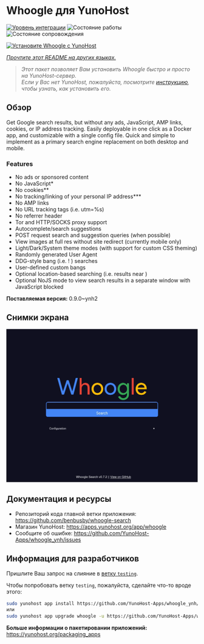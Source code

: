 <!--
Важно: этот README был автоматически сгенерирован <https://github.com/YunoHost/apps/tree/master/tools/readme_generator>
Он НЕ ДОЛЖЕН редактироваться вручную.
-->

# Whoogle для YunoHost

[![Уровень интеграции](https://dash.yunohost.org/integration/whoogle.svg)](https://ci-apps.yunohost.org/ci/apps/whoogle/) ![Состояние работы](https://ci-apps.yunohost.org/ci/badges/whoogle.status.svg) ![Состояние сопровождения](https://ci-apps.yunohost.org/ci/badges/whoogle.maintain.svg)

[![Установите Whoogle с YunoHost](https://install-app.yunohost.org/install-with-yunohost.svg)](https://install-app.yunohost.org/?app=whoogle)

*[Прочтите этот README на других языках.](./ALL_README.md)*

> *Этот пакет позволяет Вам установить Whoogle быстро и просто на YunoHost-сервер.*  
> *Если у Вас нет YunoHost, пожалуйста, посмотрите [инструкцию](https://yunohost.org/install), чтобы узнать, как установить его.*

## Обзор

Get Google search results, but without any ads, JavaScript, AMP links, cookies, or IP address tracking. Easily deployable in one click as a Docker app, and customizable with a single config file. Quick and simple to implement as a primary search engine replacement on both desktop and mobile.

### Features

- No ads or sponsored content
- No JavaScript*
- No cookies**
- No tracking/linking of your personal IP address***
- No AMP links
- No URL tracking tags (i.e. utm=%s)
- No referrer header
- Tor and HTTP/SOCKS proxy support
- Autocomplete/search suggestions
- POST request search and suggestion queries (when possible)
- View images at full res without site redirect (currently mobile only)
- Light/Dark/System theme modes (with support for custom CSS theming)
- Randomly generated User Agent
- DDG-style bang (i.e. !<tag> <query>) searches
- User-defined custom bangs
- Optional location-based searching (i.e. results near <city>)
- Optional NoJS mode to view search results in a separate window with JavaScript blocked


**Поставляемая версия:** 0.9.0~ynh2

## Снимки экрана

![Снимок экрана Whoogle](./doc/screenshots/screenshot.png)

## Документация и ресурсы

- Репозиторий кода главной ветки приложения: <https://github.com/benbusby/whoogle-search>
- Магазин YunoHost: <https://apps.yunohost.org/app/whoogle>
- Сообщите об ошибке: <https://github.com/YunoHost-Apps/whoogle_ynh/issues>

## Информация для разработчиков

Пришлите Ваш запрос на слияние в [ветку `testing`](https://github.com/YunoHost-Apps/whoogle_ynh/tree/testing).

Чтобы попробовать ветку `testing`, пожалуйста, сделайте что-то вроде этого:

```bash
sudo yunohost app install https://github.com/YunoHost-Apps/whoogle_ynh/tree/testing --debug
или
sudo yunohost app upgrade whoogle -u https://github.com/YunoHost-Apps/whoogle_ynh/tree/testing --debug
```

**Больше информации о пакетировании приложений:** <https://yunohost.org/packaging_apps>
